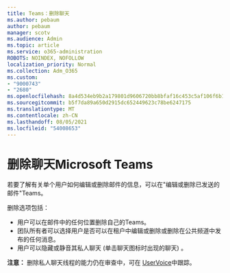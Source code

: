 ```yaml
---
title: Teams：删除聊天
ms.author: pebaum
author: pebaum
manager: scotv
ms.audience: Admin
ms.topic: article
ms.service: o365-administration
ROBOTS: NOINDEX, NOFOLLOW
localization_priority: Normal
ms.collection: Adm_O365
ms.custom:
- "9000743"
- "2680"
ms.openlocfilehash: 8a4d534eb9b2a179801d9606720bb8bfaf16c453c5af106f6b104fd0dc11cc9f
ms.sourcegitcommit: b5f7da89a650d2915dc652449623c78be6247175
ms.translationtype: MT
ms.contentlocale: zh-CN
ms.lasthandoff: 08/05/2021
ms.locfileid: "54008653"
---
```

# <a name="delete-a-chat-in-microsoft-teams"></a>删除聊天Microsoft Teams

若要了解有关单个用户如何编辑或删除邮件的信息，可以在"编辑或删除[](https://support.office.com/article/5f1fe604-a900-4a07-b8b7-8cf70ed6b263)已发送的邮件"Teams。 

删除选项包括：

- 用户可以在邮件中的任何位置删除自己的Teams。
- 团队所有者可以选择用户是否可以在租户中编辑或删除或删除在公共频道中发布的任何消息。
- 用户可以隐藏或静音其私人聊天 (单击聊天图标时出现的聊天) 。

**注意：** 删除私人聊天线程的能力仍在审查中，可在 [UserVoice](https://microsoftteams.uservoice.com/forums/555103-public/suggestions/33535006-delete-private-chat-threads)中跟踪。 